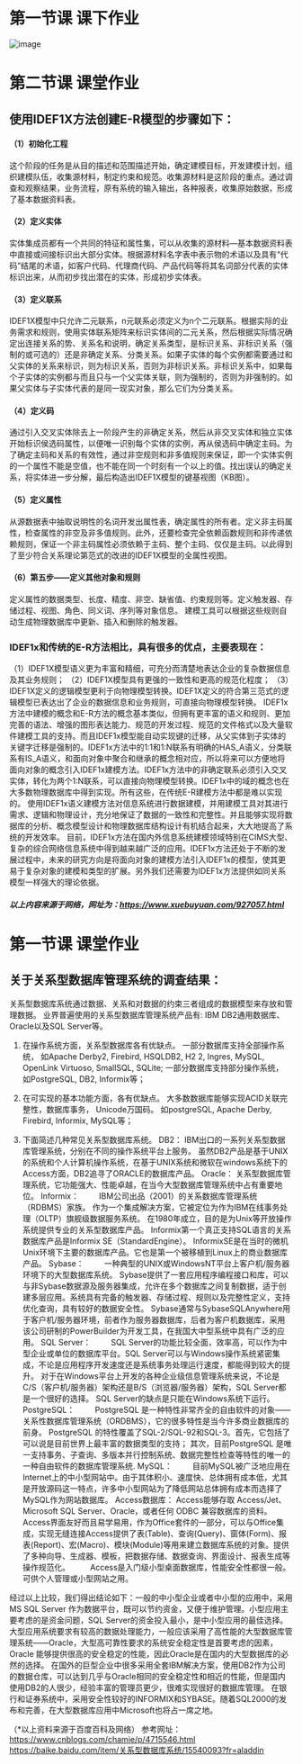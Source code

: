 # 第一节课 课下作业
![image](https://github.com/Sofiaya1726/Database-Principle/blob/master/homework.jpg)
 
















# 第二节课 课堂作业
## 使用IDEF1X方法创建E-R模型的步骤如下：
#### （1）初始化工程
这个阶段的任务是从目的描述和范围描述开始，确定建模目标，开发建模计划，组织建模队伍，收集源材料，制定约束和规范。收集源材料是这阶段的重点。通过调查和观察结果，业务流程，原有系统的输入输出，各种报表，收集原始数据，形成了基本数据资料表。
#### （2）定义实体
实体集成员都有一个共同的特征和属性集，可以从收集的源材料—基本数据资料表中直接或间接标识出大部分实体。根据源材料名字表中表示物的术语以及具有“代码”结尾的术语，如客户代码、代理商代码、产品代码等将其名词部分代表的实体标识出来，从而初步找出潜在的实体，形成初步实体表。
#### （3）定义联系
IDEF1X模型中只允许二元联系，n元联系必须定义为n个二元联系。根据实际的业务需求和规则，使用实体联系矩阵来标识实体间的二元关系，然后根据实际情况确定出连接关系的势、关系名和说明，确定关系类型，是标识关系、非标识关系（强制的或可选的）还是非确定关系、分类关系。如果子实体的每个实例都需要通过和父实体的关系来标识，则为标识关系，否则为非标识关系。非标识关系中，如果每个子实体的实例都与而且只与一个父实体关联，则为强制的，否则为非强制的。如果父实体与子实体代表的是同一现实对象，那么它们为分类关系。
#### （4）定义码
通过引入交叉实体除去上一阶段产生的非确定关系，然后从非交叉实体和独立实体开始标识侯选码属性，以便唯一识别每个实体的实例，再从侯选码中确定主码。为了确定主码和关系的有效性，通过非空规则和非多值规则来保证，即一个实体实例的一个属性不能是空值，也不能在同一个时刻有一个以上的值。找出误认的确定关系，将实体进一步分解，最后构造出IDEF1X模型的键基视图（KB图）。
#### （5）定义属性
从源数据表中抽取说明性的名词开发出属性表，确定属性的所有者。定义非主码属性，检查属性的非空及非多值规则。此外，还要检查完全依赖函数规则和非传递依赖规则，保证一个非主码属性必须依赖于主码、整个主码、仅仅是主码。以此得到了至少符合关系理论第范式的改进的IDEF1X模型的全属性视图。
#### （6）第五步——定义其他对象和规则
定义属性的数据类型、长度、精度、非空、缺省值、约束规则等。定义触发器、存储过程、视图、角色、同义词、序列等对象信息。
建模工具可以根据这些规则自动生成物理数据库中更新、插入和删除的触发器。
### IDEF1x和传统的E-R方法相比，具有很多的优点，主要表现在：
（1）IDEF1X模型语义更为丰富和精细，可充分而清楚地表达企业的复杂数据信息及其业务规则；
（2）IDEF1X模型具有更强的一致性和更高的规范化程度；
（3）IDEF1X定义的逻辑模型更利于向物理模型转换。IDEF1X定义的符合第三范式的逻辑模型已表达出了企业的数据信息和业务规则，可直接向物理模型转换。
IDEF1x方法中建模的概念和E-R方法的概念基本类似，但拥有更丰富的语义和规则、更加完善的语法、增强的图形表达能力、规范的开发过程、规范的文件格式以及大量软件建模工具的支持。而且IDEF1x模型能自动实现键的迁移，从父实体到子实体的关键字迁移是强制的。IDEF1x方法中的1:1和1:N联系有明确的HAS_A语义，分类联系有IS_A语义，和面向对象中聚合和继承的概念相对应，所以将来可以方便地将面向对象的概念引入IDEF1x建模方法。IDEF1x方法中的非确定联系必须引入交叉实体，转化为两个1:N联系，可以直接向物理模型转换。IDEF1x中的域的概念也在大多数物理数据库中得到实现。所有这些，在传统E-R建模方法中都是难以实现的。
使用IDEF1x语义建模方法对信息系统进行数据建模，并用建模工具对其进行需求、逻辑和物理设计，充分地保证了数据的一致性和完整性。并且能够实现将数据库的分析、概念模型设计和物理数据库结构设计有机结合起来，大大地提高了系统的开发效率。
目前，IDEF1x方法在国内外信息系统建模领域特别在CIMS大型、复杂的综合网络信息系统中得到越来越广泛的应用。IDEF1x方法还处于不断的发展过程中，未来的研究方向是将面向对象的建模方法引入IDEF1x的模型，使其更易于复杂对象的建模和类型的扩展。另外我们还需要为IDEF1x方法提供如同关系模型一样强大的理论依据。
#####  以上内容来源于网络，网址为：https://www.xuebuyuan.com/927057.html








# 第一节课 课堂作业
## 关于关系型数据库管理系统的调查结果：

关系型数据库系统通过数据、关系和对数据的约束三者组成的数据模型来存放和管理数据。
业界普遍使用的关系型数据库管理系统产品有: IBM DB2通用数据库、Oracle以及SQL Server等。

1. 在操作系统方面，关系型数据库各有优缺点。
一部分数据库支持全部操作系统，
如Apache Derby2, Firebird, HSQLDB2, H2 2, Ingres, MySQL, OpenLink Virtuoso, SmallSQL, SQLite;
一部分数据库支持部分操作系统，
如PostgreSQL, DB2, Informix等；

2. 在可实现的基本功能方面，各有优缺点。
大多数数据库能够实现ACID关联完整性，数据库事务， Unicode万国码。
如postgreSQL, Apache Derby, Firebird, Informix, MySQL等；

3. 下面简述几种常见关系型数据库系统。
DB2：
          IBM出口的一系列关系型数据库管理系统，分别在不同的操作系统平台上服务。
          虽然DB2产品是基于UNIX的系统和个人计算机操作系统，在基于UNIX系统和微软在windows系统下的Access方面，DB2追寻了ORACLE的数据库产品。
Oracle：
          关系型数据库管理系统，它功能强大、性能卓越，在当今大型数据库管理系统中占有重要地位。
Informix：
　　  IBM公司出品（2001）的关系数据库管理系统（RDBMS）家族。
         作为一个集成解决方案，它被定位为作为IBM在线事务处理（OLTP）旗舰级数据服务系统。
         在1980年成立，目的是为Unix等开放操作系统提供专业的关系型数据库产品。
         Informix第一个真正支持SQL语言的关系数据库产品是Informix SE（StandardEngine）。
         InformixSE是在当时的微机Unix环境下主要的数据库产品。它也是第一个被移植到Linux上的商业数据库产品。
Sybase：
　　  一种典型的UNIX或WindowsNT平台上客户机/服务器环境下的大型数据库系统。
         Sybase提供了一套应用程序编程接口和库，可以与非Sybase数据源及服务器集成，允许在多个数据库之间复制数据，适于创建多层应用。系统具有完备的触发器、存储过程、规则以及完整性定义，支持优化查询，具有较好的数据安全性。
         Sybase通常与SybaseSQLAnywhere用于客户机/服务器环境，前者作为服务器数据库，后者为客户机数据库，采用该公司研制的PowerBuilder为开发工具，在我国大中型系统中具有广泛的应用。
 SQL Server：
　　  SQL Server的功能比较全面，效率高，可以作为中型企业或单位的数据库平台。SQL Server可以与Windows操作系统紧密集成，不论是应用程序开发速度还是系统事务处理运行速度，都能得到较大的提升。
         对于在Windows平台上开发的各种企业级信息管理系统来说，不论是C/S（客户机/服务器）架构还是B/S（浏览器/服务器）架构，SQL Server都是一个很好的选择。
         SQL Server的缺点是只能在Windows系统下运行。   
PostgreSQL：
　　  PostgreSQL 是一种特性非常齐全的自由软件的对象——关系性数据库管理系统（ORDBMS），它的很多特性是当今许多商业数据库的前身。
         PostgreSQL 的特性覆盖了SQL-2/SQL-92和SQL-3。首先，它包括了可以说是目前世界上最丰富的数据类型的支持；
         其次，目前PostgreSQL 是唯一支持事务、子查询、多版本并行控制系统、数据完整性检查等特性的唯一的一种自由软件的数据库管理系统.
MySQL：
　　  目前MySQL被广泛地应用在Internet上的中小型网站中。由于其体积小、速度快、总体拥有成本低，尤其是开放源码这一特点，许多中小型网站为了降低网站总体拥有成本而选择了MySQL作为网站数据库。
Access数据库：
         Access能够存取 Access/Jet、Microsoft SQL Server、Oracle，或者任何 ODBC 兼容数据库的资料。Access界面友好而且易学易用，作为Office套件的一部分，可以与Office集成，实现无缝连接Access提供了表(Table)、查询(Query)、窗体(Form)、报表(Report)、宏(Macro)、模块(Module)等用来建立数据库系统的对象。提供了多种向导、生成器、模板，把数据存储、数据查询、界面设计、报表生成等操作规范化。
　　  Access是入门级小型桌面数据库，性能安全性都很一般。可供个人管理或小型网站之用。

经过以上比较，我们得出结论如下：一般的中小型企业或者中小型的应用中，采用MS SQL Server 作为数据平台，既可以节约资金，又便于维护管理。小型应用主要考虑的是资金问题，SQL Server的资金投入最小，是中小型应用的最佳选择。
大型应用系统要求有较高的数据处理能力，一般应该采用了高性能的大型数据库管理系统——Oracle，大型高可靠性要求的系统安全稳定性是首要考虑的因素，Oracle 能够提供很高的安全稳定的性能，因此Oracle是在国内的大型数据库的必然的选择。
在国外的巨型企业中很多采用全套IBM解决方案，使用DB2作为公司的数据仓库，可以达到几乎与Oracle相同的安全稳定性和相近的性能，但是国内使用DB2的人很少，经验丰富的管理员更少，很难实现很好的数据库管理。
在银行和证券系统中，采用安全性较好的INFORMIX和SYBASE。随着SQL2000的发布和完善，在大型数据库应用中Microsoft也将占一席之地。  


（*以上资料来源于百度百科及网络）
参考网址：
https://www.cnblogs.com/chamie/p/4715546.html
https://baike.baidu.com/item/关系型数据库系统/15540093?fr=aladdin
